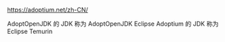 

https://adoptium.net/zh-CN/

AdoptOpenJDK 的 JDK 称为 AdoptOpenJDK
Eclipse Adoptium 的 JDK 称为 Eclipse Temurin

